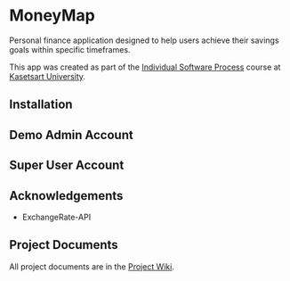 # MoneyMap
Personal finance application designed to help users achieve their savings goals within specific timeframes.

This app was created as part of the [Individual Software Process](
https://cpske.github.io/ISP) course at [Kasetsart University](https://www.ku.ac.th).

## Installation

## Demo Admin Account

## Super User Account

## Acknowledgements
  * ExchangeRate-API
    
## Project Documents
All project documents are in the [Project Wiki](../../wiki/Home).
